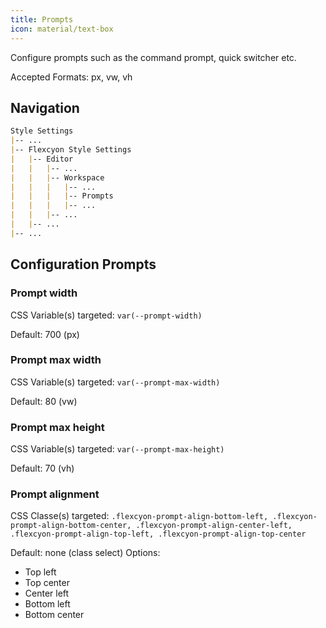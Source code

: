 ```yaml
---
title: Prompts
icon: material/text-box 
---
```


Configure prompts such as the command prompt, quick switcher etc.

Accepted Formats: px, vw, vh

## Navigation
```md
Style Settings
|-- ...
|-- Flexcyon Style Settings
|   |-- Editor
|   |   |-- ...
|   |   |-- Workspace
|   |   |   |-- ...
|   |   |   |-- Prompts
|   |   |   |-- ...
|   |   |-- ...
|   |-- ...
|-- ...
```

## Configuration Prompts

### Prompt width
CSS Variable(s) targeted: `var(--prompt-width)`

Default: 700 (px)

### Prompt max width
CSS Variable(s) targeted: `var(--prompt-max-width)`

Default: 80 (vw)

### Prompt max height
CSS Variable(s) targeted: `var(--prompt-max-height)`

Default: 70 (vh)

### Prompt alignment
CSS Classe(s) targeted: `.flexcyon-prompt-align-bottom-left, .flexcyon-prompt-align-bottom-center, .flexcyon-prompt-align-center-left, .flexcyon-prompt-align-top-left, .flexcyon-prompt-align-top-center`

Default: none (class select)
Options:
  - Top left
  - Top center
  - Center left
  - Bottom left
  - Bottom center